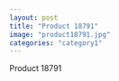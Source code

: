 ```yaml
---
layout: post
title: "Product 18791"
image: "product18791.jpg"
categories: "category1"
---
```

Product 18791
